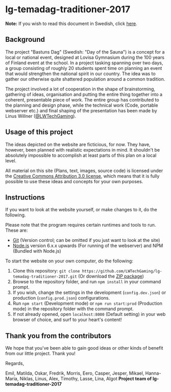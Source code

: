 # lg-temadag-traditioner-2017

**Note:** If you wish to read this document in Swedish, click [here](README_SV.md).

## Background

The project "Bastuns Dag" (Swedish: "Day of the Sauna") is a concept for a local or national event, designed at Lovisa Gymnasium during the 100 years of Finland event at the school. In a project tasking spanning over two days, a group consisting of roughly 20 students spent time on planning an event that would strengthen the national spirit in our country. The idea was to gather our otherwise quite shattered population around a common tradition.

The project involved a lot of cooperation in the shape of brainstorming, gathering of ideas, organisation and putting the entire thing together into a coherent, presentable piece of work. The entire group has contributed to the planning and design phase, while the technical work (Code, portable webserver etc.) and final shaping of the presentation has been made by Linus Willner ([@LWTechGaming](https://github.com/LWTechGaming)).

## Usage of this project

The ideas depicted on the website are ficticious, for now. They have, however, been planned with realistic expectations in mind. It shouldn't be absolutely impossible to accomplish at least parts of this plan on a local level.

All material on this site (Plans, text, images, source code) is licensed under the [Creative Commons Attribution 3.0 license](LICENSE.md), which means that it is fully possible to use these ideas and concepts for your own purposes.

## Instructions

If you want to look at the website yourself, or make changes to it, do the following.

Please note that the program requires certain runtimes and tools to run. These are:

- [Git](https://git-scm.com/download) (Version control; can be omitted if you just want to look at the site)
- [Node.js](https://nodejs.org/en) version 6.x.x upwards (For running of the webserver) and NPM (Bundled with Node.js)

To start the website on your own computer, do the following:

1. Clone this repository: `git clone https://github.com/LWTechGaming/lg-temadag-traditioner-2017.git` (Or download the [ZIP package](https://github.com/LWTechGaming/lg-temadag-traditioner-2017/archive/master.zip))
2. Browse to the repository folder, and run `npm install` in your command prompt.
3. If you wish, change the settings in the development (`config.dev.json`) or production (`config.prod.json`) configurations.
4. Run `npm start` (Development mode) or `npm run start:prod` (Production mode) in the repository folder with the command prompt.
5. If not already opened, open `localhost:8000` (Default setting) in your web browser of choice, and surf to your heart's content!

## Thank you from the contributors

We hope that you've been able to gain good ideas or other kinds of benefit from our little project. Thank you!

Regards,

Emil, Matilda, Oskar, Fredrik, Morris, Eero, Casper, Jesper, Mikael, Hanna-Maria, Niklas, Linus, Alex, Timothy, Lasse, Lina, Algot
**Project team of lg-temadag-traditioner-2017**
